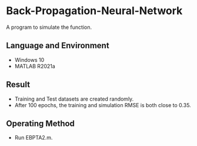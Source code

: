 # Back-Propagation-Neural-Network
A program to simulate the function.

## Language and Environment
* Windows 10
* MATLAB R2021a

## Result
* Training and Test datasets are created randomly.
* After 100 epochs, the training and simulation RMSE is both close to 0.35.

## Operating Method
* Run EBPTA2.m.
